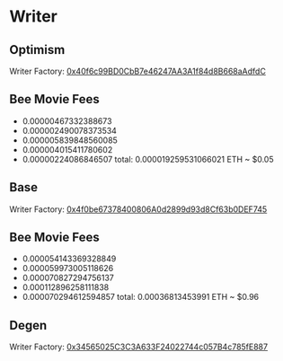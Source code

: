 # Writer
## Optimism
Writer Factory: [0x40f6c99BD0CbB7e46247AA3A1f84d8B668aAdfdC](https://optimistic.etherscan.io/address/0x40f6c99BD0CbB7e46247AA3A1f84d8B668aAdfdC)

## Bee Movie Fees
- 0.00000467332388673
- 0.000002490078373534
- 0.000005839848560085
- 0.000004015411780602
- 0.00000224086846507
total: 0.000019259531066021 ETH ~ $0.05

## Base
Writer Factory: [0x4f0be67378400806A0d2899d93d8Cf63b0DEF745](https://basescan.org/address/0x4f0be67378400806A0d2899d93d8Cf63b0DEF745)

## Bee Movie Fees
- 0.000054143369328849
- 0.000059973005118626
- 0.000070827294756137
- 0.000112896258111838
- 0.000070294612594857
total: 0.00036813453991 ETH ~ $0.96

## Degen
Writer Factory: [0x34565025C3C3A633F24022744c057B4c785fE887](https://explorer.degen.tips/address/0x34565025C3C3A633F24022744c057B4c785fE887)
